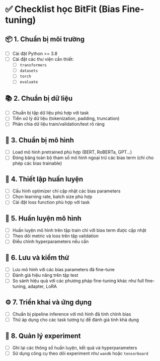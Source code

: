 # ✅ Checklist học BitFit (Bias Fine-tuning)

## 📦 1. Chuẩn bị môi trường
- [ ] Cài đặt Python >= 3.8
- [ ] Cài đặt các thư viện cần thiết:
  - [ ] `transformers`
  - [ ] `datasets`
  - [ ] `torch`
  - [ ] `evaluate`

## 📚 2. Chuẩn bị dữ liệu
- [ ] Chuẩn bị tập dữ liệu phù hợp với task
- [ ] Tiền xử lý dữ liệu (tokenization, padding, truncation)
- [ ] Phân chia dữ liệu train/validation/test rõ ràng

## 🧠 3. Chuẩn bị mô hình
- [ ] Load mô hình pretrained phù hợp (BERT, RoBERTa, GPT…)
- [ ] Đóng băng toàn bộ tham số mô hình ngoại trừ các bias term (chỉ cho phép các bias trainable)

## 🔧 4. Thiết lập huấn luyện
- [ ] Cấu hình optimizer chỉ cập nhật các bias parameters
- [ ] Chọn learning rate, batch size phù hợp
- [ ] Cài đặt loss function phù hợp với task

## 🚀 5. Huấn luyện mô hình
- [ ] Huấn luyện mô hình trên tập train chỉ với bias term được cập nhật
- [ ] Theo dõi metric và loss trên tập validation
- [ ] Điều chỉnh hyperparameters nếu cần

## 💾 6. Lưu và kiểm thử
- [ ] Lưu mô hình với các bias parameters đã fine-tune
- [ ] Đánh giá hiệu năng trên tập test
- [ ] So sánh hiệu quả với các phương pháp fine-tuning khác như full fine-tuning, adapter, LoRA

## ⚙️ 7. Triển khai và ứng dụng
- [ ] Chuẩn bị pipeline inference với mô hình đã tinh chỉnh bias
- [ ] Thử áp dụng cho các task tương tự để đánh giá tính khả dụng

## 📁 8. Quản lý experiment
- [ ] Ghi lại các thông số huấn luyện, kết quả và hyperparameters
- [ ] Sử dụng công cụ theo dõi experiment như `wandb` hoặc `tensorboard`
